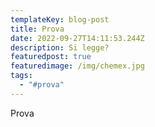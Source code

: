 ```yaml
---
templateKey: blog-post
title: Prova
date: 2022-09-27T14:11:53.244Z
description: Si legge?
featuredpost: true
featuredimage: /img/chemex.jpg
tags:
  - "#prova"
---
```

P﻿rova